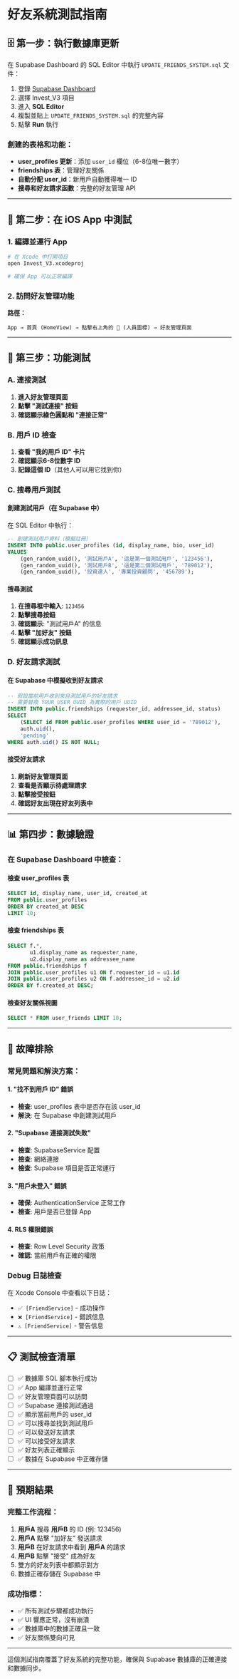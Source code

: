 # 好友系統測試指南

## 🗄️ 第一步：執行數據庫更新

在 Supabase Dashboard 的 SQL Editor 中執行 `UPDATE_FRIENDS_SYSTEM.sql` 文件：

1. 登錄 [Supabase Dashboard](https://supabase.com/dashboard)
2. 選擇 Invest_V3 項目
3. 進入 **SQL Editor**
4. 複製並貼上 `UPDATE_FRIENDS_SYSTEM.sql` 的完整內容
5. 點擊 **Run** 執行

### 創建的表格和功能：
- **user_profiles 更新**：添加 `user_id` 欄位（6-8位唯一數字）
- **friendships 表**：管理好友關係
- **自動分配 user_id**：新用戶自動獲得唯一 ID
- **搜尋和好友請求函數**：完整的好友管理 API

---

## 📱 第二步：在 iOS App 中測試

### 1. 編譯並運行 App
```bash
# 在 Xcode 中打開項目
open Invest_V3.xcodeproj

# 確保 App 可以正常編譯
```

### 2. 訪問好友管理功能

**路徑：**
```
App → 首頁 (HomeView) → 點擊右上角的 👥 (人員圖標) → 好友管理頁面
```

---

## 🔧 第三步：功能測試

### A. 連接測試
1. **進入好友管理頁面**
2. **點擊 "測試連接" 按鈕**
3. **確認顯示綠色圓點和 "連接正常"**

### B. 用戶 ID 檢查
1. **查看 "我的用戶 ID" 卡片**
2. **確認顯示6-8位數字 ID**
3. **記錄這個 ID**（其他人可以用它找到你）

### C. 搜尋用戶測試

#### 創建測試用戶（在 Supabase 中）
在 SQL Editor 中執行：
```sql
-- 創建測試用戶資料（模擬註冊）
INSERT INTO public.user_profiles (id, display_name, bio, user_id)
VALUES 
    (gen_random_uuid(), '測試用戶A', '這是第一個測試用戶', '123456'),
    (gen_random_uuid(), '測試用戶B', '這是第二個測試用戶', '789012'),
    (gen_random_uuid(), '投資達人', '專業投資顧問', '456789');
```

#### 搜尋測試
1. **在搜尋框中輸入**: `123456`
2. **點擊搜尋按鈕**
3. **確認顯示**: "測試用戶A" 的信息
4. **點擊 "加好友" 按鈕**
5. **確認顯示成功訊息**

### D. 好友請求測試

#### 在 Supabase 中模擬收到好友請求
```sql
-- 假設當前用戶收到來自測試用戶的好友請求
-- 需要替換 YOUR_USER_UUID 為實際的用戶 UUID
INSERT INTO public.friendships (requester_id, addressee_id, status)
SELECT 
    (SELECT id FROM public.user_profiles WHERE user_id = '789012'),
    auth.uid(),
    'pending'
WHERE auth.uid() IS NOT NULL;
```

#### 接受好友請求
1. **刷新好友管理頁面**
2. **查看是否顯示待處理請求**
3. **點擊接受按鈕**
4. **確認好友出現在好友列表中**

---

## 📊 第四步：數據驗證

### 在 Supabase Dashboard 中檢查：

#### 檢查 user_profiles 表
```sql
SELECT id, display_name, user_id, created_at 
FROM public.user_profiles 
ORDER BY created_at DESC 
LIMIT 10;
```

#### 檢查 friendships 表
```sql
SELECT f.*, 
       u1.display_name as requester_name,
       u2.display_name as addressee_name
FROM public.friendships f
JOIN public.user_profiles u1 ON f.requester_id = u1.id
JOIN public.user_profiles u2 ON f.addressee_id = u2.id
ORDER BY f.created_at DESC;
```

#### 檢查好友關係視圖
```sql
SELECT * FROM user_friends LIMIT 10;
```

---

## 🚨 故障排除

### 常見問題和解決方案：

#### 1. "找不到用戶 ID" 錯誤
- **檢查**: user_profiles 表中是否存在該 user_id
- **解決**: 在 Supabase 中創建測試用戶

#### 2. "Supabase 連接測試失敗"
- **檢查**: SupabaseService 配置
- **檢查**: 網絡連接
- **檢查**: Supabase 項目是否正常運行

#### 3. "用戶未登入" 錯誤
- **確保**: AuthenticationService 正常工作
- **檢查**: 用戶是否已登錄 App

#### 4. RLS 權限錯誤
- **檢查**: Row Level Security 政策
- **確認**: 當前用戶有正確的權限

### Debug 日誌檢查
在 Xcode Console 中查看以下日誌：
- `✅ [FriendService]` - 成功操作
- `❌ [FriendService]` - 錯誤信息
- `⚠️ [FriendService]` - 警告信息

---

## 📋 測試檢查清單

- [ ] ✅ 數據庫 SQL 腳本執行成功
- [ ] ✅ App 編譯並運行正常
- [ ] ✅ 好友管理頁面可以訪問
- [ ] ✅ Supabase 連接測試通過
- [ ] ✅ 顯示當前用戶的 user_id
- [ ] ✅ 可以搜尋並找到測試用戶
- [ ] ✅ 可以發送好友請求
- [ ] ✅ 可以接受好友請求
- [ ] ✅ 好友列表正確顯示
- [ ] ✅ 數據在 Supabase 中正確存儲

---

## 🎯 預期結果

### 完整工作流程：
1. **用戶A** 搜尋 **用戶B** 的 ID (例: 123456)
2. **用戶A** 點擊 "加好友" 發送請求
3. **用戶B** 在好友請求中看到 **用戶A** 的請求
4. **用戶B** 點擊 "接受" 成為好友
5. 雙方的好友列表中都顯示對方
6. 數據正確存儲在 Supabase 中

### 成功指標：
- ✅ 所有測試步驟都成功執行
- ✅ UI 響應正常，沒有崩潰
- ✅ 數據庫中的數據正確且一致
- ✅ 好友關係雙向可見

---

這個測試指南覆蓋了好友系統的完整功能，確保與 Supabase 數據庫的正確連接和數據同步。